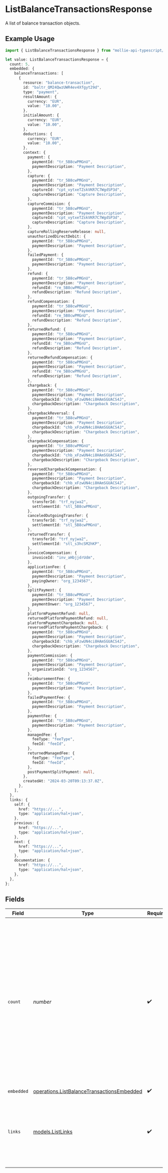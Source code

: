 # ListBalanceTransactionsResponse

A list of balance transaction objects.

## Example Usage

```typescript
import { ListBalanceTransactionsResponse } from "mollie-api-typescript/models/operations";

let value: ListBalanceTransactionsResponse = {
  count: 5,
  embedded: {
    balanceTransactions: [
      {
        resource: "balance-transaction",
        id: "baltr_QM24QwzUWR4ev4Xfgyt29d",
        type: "payment",
        resultAmount: {
          currency: "EUR",
          value: "10.00",
        },
        initialAmount: {
          currency: "EUR",
          value: "10.00",
        },
        deductions: {
          currency: "EUR",
          value: "10.00",
        },
        context: {
          payment: {
            paymentId: "tr_5B8cwPMGnU",
            paymentDescription: "Payment Description",
          },
          capture: {
            paymentId: "tr_5B8cwPMGnU",
            paymentDescription: "Payment Description",
            captureId: "cpt_vytxeTZskVKR7C7WgdSP3d",
            captureDescription: "Capture Description",
          },
          captureCommision: {
            paymentId: "tr_5B8cwPMGnU",
            paymentDescription: "Payment Description",
            captureId: "cpt_vytxeTZskVKR7C7WgdSP3d",
            captureDescription: "Capture Description",
          },
          captureRollingReserveRelease: null,
          unauthorizedDirectDebit: {
            paymentId: "tr_5B8cwPMGnU",
            paymentDescription: "Payment Description",
          },
          failedPayment: {
            paymentId: "tr_5B8cwPMGnU",
            paymentDescription: "Payment Description",
          },
          refund: {
            paymentId: "tr_5B8cwPMGnU",
            paymentDescription: "Payment Description",
            refundId: "re_5B8cwPMGnU",
            refundDescription: "Refund Description",
          },
          refundCompensation: {
            paymentId: "tr_5B8cwPMGnU",
            paymentDescription: "Payment Description",
            refundId: "re_5B8cwPMGnU",
            refundDescription: "Refund Description",
          },
          returnedRefund: {
            paymentId: "tr_5B8cwPMGnU",
            paymentDescription: "Payment Description",
            refundId: "re_5B8cwPMGnU",
            refundDescription: "Refund Description",
          },
          returnedRefundCompensation: {
            paymentId: "tr_5B8cwPMGnU",
            paymentDescription: "Payment Description",
            refundId: "re_5B8cwPMGnU",
            refundDescription: "Refund Description",
          },
          chargeback: {
            paymentId: "tr_5B8cwPMGnU",
            paymentDescription: "Payment Description",
            chargebackId: "chb_xFzwUN4ci8HAmSGUACS4J",
            chargebackDescription: "Chargeback Description",
          },
          chargebackReversal: {
            paymentId: "tr_5B8cwPMGnU",
            paymentDescription: "Payment Description",
            chargebackId: "chb_xFzwUN4ci8HAmSGUACS4J",
            chargebackDescription: "Chargeback Description",
          },
          chargebackCompensation: {
            paymentId: "tr_5B8cwPMGnU",
            paymentDescription: "Payment Description",
            chargebackId: "chb_xFzwUN4ci8HAmSGUACS4J",
            chargebackDescription: "Chargeback Description",
          },
          reversedChargebackCompensation: {
            paymentId: "tr_5B8cwPMGnU",
            paymentDescription: "Payment Description",
            chargebackId: "chb_xFzwUN4ci8HAmSGUACS4J",
            chargebackDescription: "Chargeback Description",
          },
          outgoingTransfer: {
            transferId: "trf_nyjwa2",
            settlementId: "stl_5B8cwPMGnU",
          },
          canceledOutgoingTransfer: {
            transferId: "trf_nyjwa2",
            settlementId: "stl_5B8cwPMGnU",
          },
          returnedTransfer: {
            transferId: "trf_nyjwa2",
            settlementId: "stl_s3hcSM2hKP",
          },
          invoiceCompensation: {
            invoiceId: "inv_aHbjjdrUdm",
          },
          applicationFee: {
            paymentId: "tr_5B8cwPMGnU",
            paymentDescription: "Payment Description",
            payingOwner: "org_1234567",
          },
          splitPayment: {
            paymentId: "tr_5B8cwPMGnU",
            paymentDescription: "Payment Description",
            paymentOnwer: "org_1234567",
          },
          platformPaymentRefund: null,
          returnedPlatformPaymentRefund: null,
          platformPaymentChargeback: null,
          reversedPlatformPaymentChargeback: {
            paymentId: "tr_5B8cwPMGnU",
            paymentDescription: "Payment Description",
            chargebackId: "chb_xFzwUN4ci8HAmSGUACS4J",
            chargebackDescription: "Chargeback Description",
          },
          paymentCommission: {
            paymentId: "tr_5B8cwPMGnU",
            paymentDescription: "Payment Description",
            organizationId: "org_1234567",
          },
          reimbursementFee: {
            paymentId: "tr_5B8cwPMGnU",
            paymentDescription: "Payment Description",
          },
          failedPaymentFee: {
            paymentId: "tr_5B8cwPMGnU",
            paymentDescription: "Payment Description",
          },
          paymentFee: {
            paymentId: "tr_5B8cwPMGnU",
            paymentDescription: "Payment Description",
          },
          managedFee: {
            feeType: "feeType",
            feeId: "feeId",
          },
          returnedManagedFee: {
            feeType: "feeType",
            feeId: "feeId",
          },
          postPaymentSplitPayment: null,
        },
        createdAt: "2024-03-20T09:13:37.0Z",
      },
    ],
  },
  links: {
    self: {
      href: "https://...",
      type: "application/hal+json",
    },
    previous: {
      href: "https://...",
      type: "application/hal+json",
    },
    next: {
      href: "https://...",
      type: "application/hal+json",
    },
    documentation: {
      href: "https://...",
      type: "application/hal+json",
    },
  },
};
```

## Fields

| Field                                                                                                                                                                                                                                                                     | Type                                                                                                                                                                                                                                                                      | Required                                                                                                                                                                                                                                                                  | Description                                                                                                                                                                                                                                                               | Example                                                                                                                                                                                                                                                                   |
| ------------------------------------------------------------------------------------------------------------------------------------------------------------------------------------------------------------------------------------------------------------------------- | ------------------------------------------------------------------------------------------------------------------------------------------------------------------------------------------------------------------------------------------------------------------------- | ------------------------------------------------------------------------------------------------------------------------------------------------------------------------------------------------------------------------------------------------------------------------- | ------------------------------------------------------------------------------------------------------------------------------------------------------------------------------------------------------------------------------------------------------------------------- | ------------------------------------------------------------------------------------------------------------------------------------------------------------------------------------------------------------------------------------------------------------------------- |
| `count`                                                                                                                                                                                                                                                                   | *number*                                                                                                                                                                                                                                                                  | :heavy_check_mark:                                                                                                                                                                                                                                                        | The number of items in this result set. If more items are available, a `_links.next` URL will be present in the result<br/>as well.<br/><br/>The maximum number of items per result set is controlled by the `limit` property provided in the request. The default<br/>limit is 50 items. | 5                                                                                                                                                                                                                                                                         |
| `embedded`                                                                                                                                                                                                                                                                | [operations.ListBalanceTransactionsEmbedded](../../models/operations/listbalancetransactionsembedded.md)                                                                                                                                                                  | :heavy_check_mark:                                                                                                                                                                                                                                                        | N/A                                                                                                                                                                                                                                                                       |                                                                                                                                                                                                                                                                           |
| `links`                                                                                                                                                                                                                                                                   | [models.ListLinks](../../models/listlinks.md)                                                                                                                                                                                                                             | :heavy_check_mark:                                                                                                                                                                                                                                                        | Links to help navigate through the lists of items. Every URL object will contain an `href` and a `type` field.                                                                                                                                                            |                                                                                                                                                                                                                                                                           |